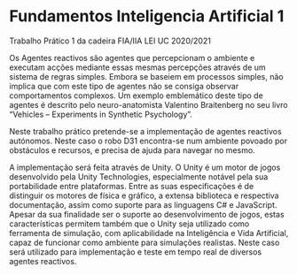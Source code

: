 # Fundamentos Inteligencia Artificial 1

Trabalho Prático 1 da cadeira FIA/IIA LEI UC 2020/2021

Os Agentes reactivos são agentes que percepcionam o ambiente e executam acções mediante essas mesmas percepções através de um sistema de regras simples. Embora se baseiem em processos simples, não implica que com este tipo de agentes não se consiga observar comportamentos complexos. Um exemplo emblemático deste tipo de agentes é descrito pelo neuro-anatomista Valentino Braitenberg no seu livro “Vehicles – Experiments in Synthetic Psychology”.

Neste trabalho prático pretende-se a implementação de agentes reactivos autónomos. Neste caso o robo D31 encontra-se num ambiente povoado por obstáculos e recursos, e precisa de ajuda para navegar no mesmo.

A implementação será feita através de Unity. O Unity é um motor de jogos desenvolvido pela Unity Technologies, especialmente notável pela sua portabilidade entre plataformas. Entre as suas especificações é de distinguir os motores de física e gráfico, a extensa biblioteca e respectiva documentação, assim como suporte para as linguagens C# e JavaScript. Apesar da sua finalidade ser o suporte ao desenvolvimento de jogos, estas características permitem também que o Unity seja utilizado como ferramenta de simulação, com aplicabilidade na Inteligência e Vida Artificial, capaz de funcionar como ambiente para simulações realistas. Neste caso será utilizado para implementação e teste em tempo real de diversos agentes reactivos.
